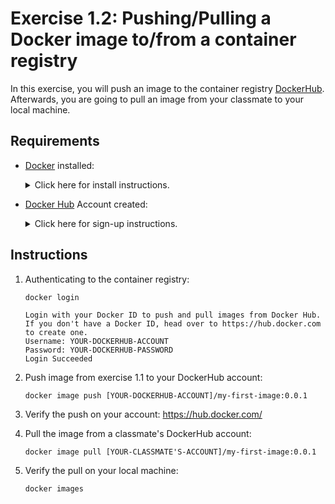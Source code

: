 # Exercise 1.2: Pushing/Pulling a Docker image to/from a container registry

In this exercise, you will push an image to the container registry [DockerHub](https://hub.docker.com/). Afterwards, you are going to pull an image from your classmate to your local machine. 

## Requirements

* [Docker](https://www.docker.com/) installed: 
    <details><summary>Click here for install instructions.</summary>
    <p>

    * Docker for Windows: https://docs.docker.com/docker-for-windows/install/

    * Docker for Mac: https://docs.docker.com/docker-for-mac/install

    </p>
    </details>

* [Docker Hub](https://hub.docker.com/) Account created:
    <details><summary>Click here for sign-up instructions.</summary>
    <p>

    * To sign up: https://hub.docker.com/signup

    </p>
    </details>

## Instructions

1. Authenticating to the container registry:

    ```console
    docker login
    ```

    ```console
    Login with your Docker ID to push and pull images from Docker Hub. If you don't have a Docker ID, head over to https://hub.docker.com to create one.
    Username: YOUR-DOCKERHUB-ACCOUNT
    Password: YOUR-DOCKERHUB-PASSWORD
    Login Succeeded
    ```

1. Push image from exercise 1.1 to your DockerHub account:

    ```console
    docker image push [YOUR-DOCKERHUB-ACCOUNT]/my-first-image:0.0.1
    ```

1. Verify the push on your account: https://hub.docker.com/

1. Pull the image from a classmate's DockerHub account:

    ```console
    docker image pull [YOUR-CLASSMATE'S-ACCOUNT]/my-first-image:0.0.1
    ```

1. Verify the pull on your local machine:

    ```console
    docker images
    ```
